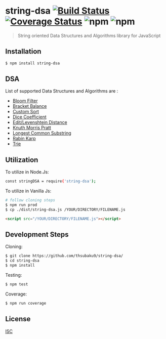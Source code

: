 # string-dsa [![Build Status](https://travis-ci.com/thsubaku9/string-dsa.svg?branch=main)](https://travis-ci.com/thsubaku9/string-dsa) [![Coverage Status](https://coveralls.io/repos/github/thsubaku9/string-dsa/badge.svg?branch=main)](https://coveralls.io/github/thsubaku9/string-dsa?branch=main) ![npm](https://img.shields.io/npm/dt/string-dsa?color=fddb3a) ![npm](https://img.shields.io/badge/Niche-Yep!-ff69b4)
> String oriented Data Structures and Algorithms library for JavaScript

## Installation

```sh
$ npm install string-dsa
```

## DSA

List of supported Data Structures and Algorithms are :

- [Bloom Filter](https://github.com/thsubaku9/string-dsa/blob/main/src/BloomFilter.js)
- [Bracket Balance](https://github.com/thsubaku9/string-dsa/blob/main/src/bracketBalance.js)
- [Custom Sort](https://github.com/thsubaku9/string-dsa/blob/main/src/stringSort.js)
- [Dice Coefficient](https://github.com/thsubaku9/string-dsa/blob/main/src/dice_coeff.js)
- [Edit/Levenshtein Distance](https://github.com/thsubaku9/string-dsa/blob/main/src/edit_distance.js)
- [Knuth Morris Pratt](https://github.com/thsubaku9/string-dsa/blob/main/src/search/kmp.js)
- [Longest Common Substring](https://github.com/thsubaku9/string-dsa/blob/main/src/lcs.js)
- [Rabin Karp](https://github.com/thsubaku9/string-dsa/blob/main/src/search/rabin_karp.js)
- [Trie](https://github.com/thsubaku9/string-dsa/blob/main/src/Trie.js)
## Utilization

To utilize in Node.Js:

```sh
const stringDSA = require('string-dsa');
```

To utilize in Vanilla Js:

```sh
# follow cloning steps
$ npm run prod
$ cp ./dist/string-dsa.js /YOUR/DIRECTORY/FILENAME.js
```

```html
<script src="/YOUR/DIRECTORY/FILENAME.js"></script>
```
## Development Steps

Cloning:

```sh
$ git clone https://github.com/thsubaku9/string-dsa/
$ cd string-dsa
$ npm install
```

Testing:

```sh
$ npm test
```

Coverage:

```sh
$ npm run coverage
```


## License

[ISC](https://github.com/thsubaku9/string-dsa/blob/main/LICENSE)

